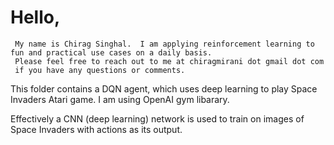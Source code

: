 
# Hello,
     My name is Chirag Singhal.  I am applying reinforcement learning to fun and practical use cases on a daily basis.  
     Please feel free to reach out to me at chiragmirani dot gmail dot com
     if you have any questions or comments.  
     
This folder contains a DQN agent, which uses deep learning to play Space Invaders Atari game.  I am using OpenAI gym libarary.

Effectively a CNN (deep learning) network is used to train on images of Space Invaders with actions as its output.  
